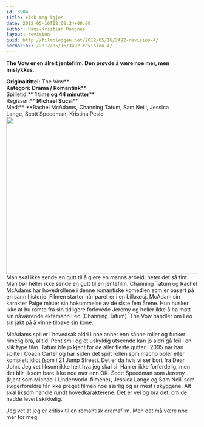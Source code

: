 ```yaml
---
id: 3504
title: Elsk meg igjen
date: 2012-05-16T12:02:24+00:00
author: Hans-Kristian Rangnes
layout: revision
guid: http://filmbloggen.net/2012/05/16/3492-revision-4/
permalink: /2012/05/16/3492-revision-4/
---
```

**The Vow er en ålreit jentefilm. Den prøvde å være noe mer, men mislykkes.<!--more-->**

**Originaltittel:** The Vow**  
**Kategori:** **Drama / Romantisk****  
Spilletid:** **1 time og 44 minutter****  
Regissør:** **Michael Sucsi****  
Med:** **Rachel McAdams, Channing Tatum, Sam Neill, Jessica Lange, Scott Speedman, Kristina Pesic  
<a href="http://filmbloggen.net/2012/05/16/elsk-meg-igjen/a%c2%84lska-mig-igen/" rel="attachment wp-att-3502"><img class="alignnone size-large wp-image-3502" src="http://filmbloggen.net/wp-content/uploads//2012/05/the-vow-620x413.jpg" alt="" width="620" height="413" /></a>  
Man skal ikke sende en gutt til å gjøre en manns arbeid, heter det så fint. Man bør heller ikke sende en gutt til en jentefilm. Channing Tatum og Rachel McAdams har hovedrollene i denne romantiske komedien som er basert på en sann historie. Filmen starter når paret er i en bilkræsj. McAdam sin karakter Paige mister sin hokummelse av de siste fem årene. Hun husker ikke at hu rømte fra sin tidligere forlovede Jeremy og heller ikke å ha møtt sin nåværende ektemann Leo (Channing Tatum). The Vow handler om Leo sin jakt på å vinne tilbake sin kone.

McAdams spiller i hovedsak aldri i noe annet enn sånne roller og funker rimelig bra, alltid. Pent smil og et uskyldig utseende kan jo aldri gå feil i en slik type film. Tatum ble jo kjent for de aller fleste gutter i 2005 når han spilte i Coach Carter og har siden det spilt rollen som macho boler eller komplett idiot (som i 21 Jump Street). Det er da hvis vi ser bort fra Dear John. Jeg vet liksom ikke helt hva jeg skal si. Han er ikke forferdelig, men det blir liksom bare ikke noe mer enn OK. Scott Speedman som Jeremy (kjent som Michael i Underworld-filmene), Jessica Lange og Sam Neill som svigerforeldre får ikke preget filmen noe særlig og er mest i skyggene. Alt skal liksom handle rundt hovedkarakterene. Det er vel og bra det, om de hadde levert skikkelig.

Jeg vet at jeg er kritisk til en romantisk dramafilm. Men det må være noe mer for meg.
